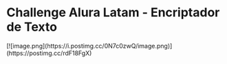 <h1>Challenge Alura Latam - Encriptador de Texto</h1>
[![image.png](https://i.postimg.cc/0N7c0zwQ/image.png)](https://postimg.cc/rdF18FgX)
